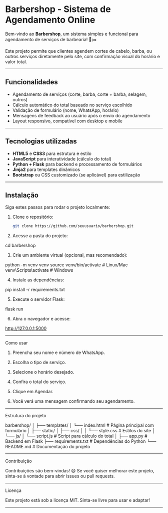 
# Barbershop - Sistema de Agendamento Online

Bem-vindo ao **Barbershop**, um sistema simples e funcional para agendamento de serviços de barbearia! 💈✂️

Este projeto permite que clientes agendem cortes de cabelo, barba, ou outros serviços diretamente pelo site, com confirmação visual do horário e valor total.

---

## Funcionalidades

- Agendamento de serviços (corte, barba, corte + barba, selagem, outros)
- Cálculo automático do total baseado no serviço escolhido
- Validação de formulário (nome, WhatsApp, horário)
- Mensagens de feedback ao usuário após o envio do agendamento
- Layout responsivo, compatível com desktop e mobile

---

## Tecnologias utilizadas

- **HTML5** e **CSS3** para estrutura e estilo
- **JavaScript** para interatividade (cálculo do total)
- **Python + Flask** para backend e processamento de formulários
- **Jinja2** para templates dinâmicos
- **Bootstrap** ou CSS customizado (se aplicável) para estilização

---

## Instalação

Siga estes passos para rodar o projeto localmente:

1. Clone o repositório:
   ```bash
   git clone https://github.com/seuusuario/barbershop.git

2. Acesse a pasta do projeto:

cd barbershop


3. Crie um ambiente virtual (opcional, mas recomendado):

python -m venv venv
source venv/bin/activate  # Linux/Mac
venv\Scripts\activate     # Windows


4. Instale as dependências:

pip install -r requirements.txt


5. Execute o servidor Flask:

flask run


6. Abra o navegador e acesse:

http://127.0.0.1:5000




---

Como usar

1. Preencha seu nome e número de WhatsApp.


2. Escolha o tipo de serviço.


3. Selecione o horário desejado.


4. Confira o total do serviço.


5. Clique em Agendar.


6. Você verá uma mensagem confirmando seu agendamento.




---

Estrutura do projeto

barbershop/
│
├── templates/
│   └── index.html        # Página principal com formulário
│
├── static/
│   ├── css/
│   │   └── style.css     # Estilos do site
│   └── js/
│       └── script.js     # Script para cálculo do total
│
├── app.py                # Backend em Flask
├── requirements.txt      # Dependências do Python
└── README.md             # Documentação do projeto


---

Contribuição

Contribuições são bem-vindas! 😄
Se você quiser melhorar este projeto, sinta-se à vontade para abrir issues ou pull requests.


---

Licença

Este projeto está sob a licença MIT. Sinta-se livre para usar e adaptar!


---

